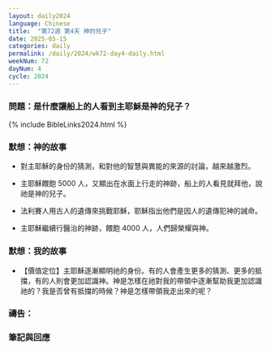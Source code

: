 ```yaml
---
layout: daily2024
language: Chinese
title:  "第72週 第4天 神的兒子"
date: 2025-05-15
categories: daily
permalink: /daily/2024/wk72-day4-daily.html
weekNum: 72
dayNum: 4
cycle: 2024
---
```


### 問題：是什麼讓船上的人看到主耶穌是神的兒子？

{% include BibleLinks2024.html %}

### 默想：神的故事 
+ 對主耶穌的身份的猜測，和對他的智慧與異能的來源的討論，越來越激烈。

+ 主耶穌餵飽 5000 人，又顯出在水面上行走的神跡，船上的人看見就拜他，說祂是神的兒子。

+ 法利賽人用古人的遺傳來挑戰耶穌，耶穌指出他們是因人的遺傳犯神的誡命。

+ 主耶穌繼續行醫治的神跡，餵飽 4000 人，人們歸榮耀與神。

### 默想：我的故事 
+ 【價值定位】主耶穌逐漸顯明祂的身份。有的人會產生更多的猜測、更多的抵擋，有的人則會更加認識神。神是怎樣在祂對我的帶領中逐漸幫助我更加認識祂的？我是否曾有抵擋的時候？神是怎樣帶領我走出來的呢？

### 禱告：

### 筆記與回應
